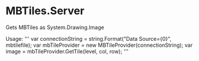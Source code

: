 MBTiles.Server
==============

Gets MBTiles as System.Drawing.Image

Usage:
'''
var connectionString = string.Format("Data Source={0}", mbtilefile);
var mbTileProvider = new MBTileProvider(connectionString);
var image = mbTileProvider.GetTile(level, col, row);
'''

